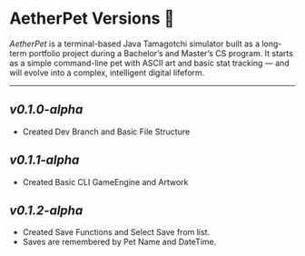 # AetherPet Versions  🐾

*AetherPet* is a terminal-based Java Tamagotchi simulator built as a long-term portfolio project during a Bachelor’s and Master’s CS program. It starts as a simple command-line pet with ASCII art and basic stat tracking — and will evolve into a complex, intelligent digital lifeform.

---

## _v0.1.0-alpha_
- Created Dev Branch and Basic File Structure

## _v0.1.1-alpha_
- Created Basic CLI GameEngine and Artwork

## _v0.1.2-alpha_
- Created Save Functions and Select Save from list.
- Saves are remembered by Pet Name and DateTime.
